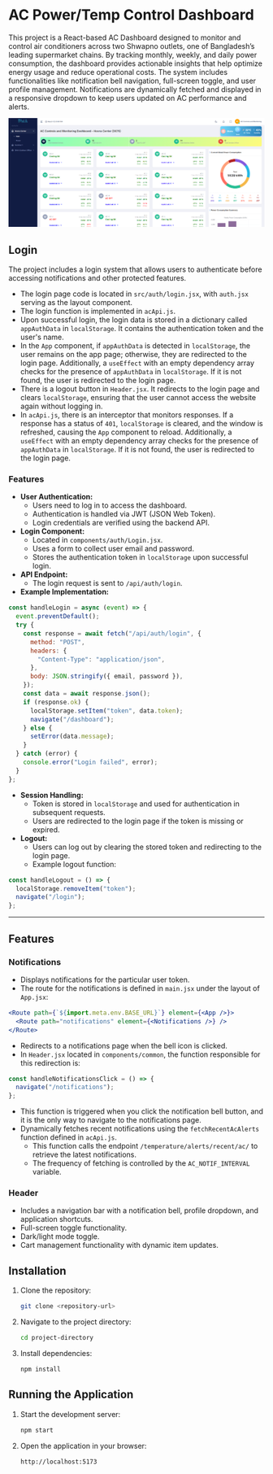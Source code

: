 # AC Power/Temp Control Dashboard

This project is a React-based AC Dashboard designed to monitor and control air conditioners across two Shwapno outlets, one of Bangladesh’s leading supermarket chains. By tracking monthly, weekly, and daily power consumption, the dashboard provides actionable insights that help optimize energy usage and reduce operational costs. The system includes functionalities like notification bell navigation, full-screen toggle, and user profile management. Notifications are dynamically fetched and displayed in a responsive dropdown to keep users updated on AC performance and alerts.

![Project Image](/public/project-image.png)

## Login

The project includes a login system that allows users to authenticate before accessing notifications and other protected features.

- The login page code is located in `src/auth/login.jsx`, with `auth.jsx` serving as the layout component.
- The login function is implemented in `acApi.js`.
- Upon successful login, the login data is stored in a dictionary called `appAuthData` in `localStorage`. It contains the authentication token and the user's name.
- In the `App` component, if `appAuthData` is detected in `localStorage`, the user remains on the app page; otherwise, they are redirected to the login page. Additionally, a `useEffect` with an empty dependency array checks for the presence of `appAuthData` in `localStorage`. If it is not found, the user is redirected to the login page.
- There is a logout button in `Header.jsx`. It redirects to the login page and clears `localStorage`, ensuring that the user cannot access the website again without logging in.
- In `acApi.js`, there is an interceptor that monitors responses. If a response has a status of `401`, `localStorage` is cleared, and the window is refreshed, causing the `App` component to reload. Additionally, a `useEffect` with an empty dependency array checks for the presence of `appAuthData` in `localStorage`. If it is not found, the user is redirected to the login page.

### Features

- **User Authentication:**
  - Users need to log in to access the dashboard.
  - Authentication is handled via JWT (JSON Web Token).
  - Login credentials are verified using the backend API.
- **Login Component:**
  - Located in `components/auth/Login.jsx`.
  - Uses a form to collect user email and password.
  - Stores the authentication token in `localStorage` upon successful login.
- **API Endpoint:**
  - The login request is sent to `/api/auth/login`.
- **Example Implementation:**

```javascript
const handleLogin = async (event) => {
  event.preventDefault();
  try {
    const response = await fetch("/api/auth/login", {
      method: "POST",
      headers: {
        "Content-Type": "application/json",
      },
      body: JSON.stringify({ email, password }),
    });
    const data = await response.json();
    if (response.ok) {
      localStorage.setItem("token", data.token);
      navigate("/dashboard");
    } else {
      setError(data.message);
    }
  } catch (error) {
    console.error("Login failed", error);
  }
};
```

- **Session Handling:**
  - Token is stored in `localStorage` and used for authentication in subsequent requests.
  - Users are redirected to the login page if the token is missing or expired.
- **Logout:**
  - Users can log out by clearing the stored token and redirecting to the login page.
  - Example logout function:

```javascript
const handleLogout = () => {
  localStorage.removeItem("token");
  navigate("/login");
};
```

---

## Features

### Notifications

- Displays notifications for the particular user token.
- The route for the notifications is defined in `main.jsx` under the layout of `App.jsx`:

```jsx
<Route path={`${import.meta.env.BASE_URL}`} element={<App />}>
  <Route path="notifications" element={<Notifications />} />
</Route>
```

- Redirects to a notifications page when the bell icon is clicked.
- In `Header.jsx` located in `components/common`, the function responsible for this redirection is:

```javascript
const handleNotificationsClick = () => {
  navigate("/notifications");
};
```

- This function is triggered when you click the notification bell button, and it is the only way to navigate to the notifications page.
- Dynamically fetches recent notifications using the `fetchRecentAcAlerts` function defined in `acApi.js`.
  - This function calls the endpoint `/temperature/alerts/recent/ac/` to retrieve the latest notifications.
  - The frequency of fetching is controlled by the `AC_NOTIF_INTERVAL` variable.

### Header

- Includes a navigation bar with a notification bell, profile dropdown, and application shortcuts.
- Full-screen toggle functionality.
- Dark/light mode toggle.
- Cart management functionality with dynamic item updates.

## Installation

1. Clone the repository:

   ```bash
   git clone <repository-url>
   ```

2. Navigate to the project directory:

   ```bash
   cd project-directory
   ```

3. Install dependencies:

   ```bash
   npm install
   ```

## Running the Application

1. Start the development server:

   ```bash
   npm start
   ```

2. Open the application in your browser:

   ```
   http://localhost:5173
   ```

